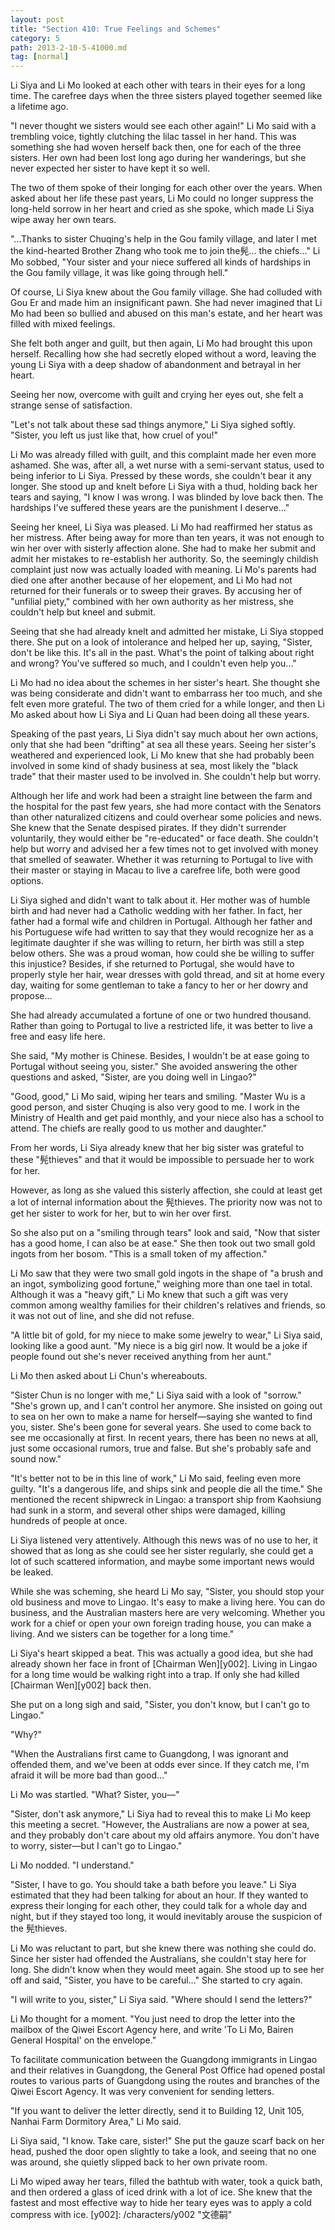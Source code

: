 ```yaml
---
layout: post
title: "Section 410: True Feelings and Schemes"
category: 5
path: 2013-2-10-5-41000.md
tag: [normal]
---
```


Li Siya and Li Mo looked at each other with tears in their eyes for a long time. The carefree days when the three sisters played together seemed like a lifetime ago.

"I never thought we sisters would see each other again!" Li Mo said with a trembling voice, tightly clutching the lilac tassel in her hand. This was something she had woven herself back then, one for each of the three sisters. Her own had been lost long ago during her wanderings, but she never expected her sister to have kept it so well.

The two of them spoke of their longing for each other over the years. When asked about her life these past years, Li Mo could no longer suppress the long-held sorrow in her heart and cried as she spoke, which made Li Siya wipe away her own tears.

"...Thanks to sister Chuqing's help in the Gou family village, and later I met the kind-hearted Brother Zhang who took me to join the髡... the chiefs..." Li Mo sobbed, "Your sister and your niece suffered all kinds of hardships in the Gou family village, it was like going through hell."

Of course, Li Siya knew about the Gou family village. She had colluded with Gou Er and made him an insignificant pawn. She had never imagined that Li Mo had been so bullied and abused on this man's estate, and her heart was filled with mixed feelings.

She felt both anger and guilt, but then again, Li Mo had brought this upon herself. Recalling how she had secretly eloped without a word, leaving the young Li Siya with a deep shadow of abandonment and betrayal in her heart.

Seeing her now, overcome with guilt and crying her eyes out, she felt a strange sense of satisfaction.

"Let's not talk about these sad things anymore," Li Siya sighed softly. "Sister, you left us just like that, how cruel of you!"

Li Mo was already filled with guilt, and this complaint made her even more ashamed. She was, after all, a wet nurse with a semi-servant status, used to being inferior to Li Siya. Pressed by these words, she couldn't bear it any longer. She stood up and knelt before Li Siya with a thud, holding back her tears and saying, "I know I was wrong. I was blinded by love back then. The hardships I've suffered these years are the punishment I deserve..."

Seeing her kneel, Li Siya was pleased. Li Mo had reaffirmed her status as her mistress. After being away for more than ten years, it was not enough to win her over with sisterly affection alone. She had to make her submit and admit her mistakes to re-establish her authority. So, the seemingly childish complaint just now was actually loaded with meaning. Li Mo's parents had died one after another because of her elopement, and Li Mo had not returned for their funerals or to sweep their graves. By accusing her of "unfilial piety," combined with her own authority as her mistress, she couldn't help but kneel and submit.

Seeing that she had already knelt and admitted her mistake, Li Siya stopped there. She put on a look of intolerance and helped her up, saying, "Sister, don't be like this. It's all in the past. What's the point of talking about right and wrong? You've suffered so much, and I couldn't even help you..."

Li Mo had no idea about the schemes in her sister's heart. She thought she was being considerate and didn't want to embarrass her too much, and she felt even more grateful. The two of them cried for a while longer, and then Li Mo asked about how Li Siya and Li Quan had been doing all these years.

Speaking of the past years, Li Siya didn't say much about her own actions, only that she had been "drifting" at sea all these years. Seeing her sister's weathered and experienced look, Li Mo knew that she had probably been involved in some kind of shady business at sea, most likely the "black trade" that their master used to be involved in. She couldn't help but worry.

Although her life and work had been a straight line between the farm and the hospital for the past few years, she had more contact with the Senators than other naturalized citizens and could overhear some policies and news. She knew that the Senate despised pirates. If they didn't surrender voluntarily, they would either be "re-educated" or face death. She couldn't help but worry and advised her a few times not to get involved with money that smelled of seawater. Whether it was returning to Portugal to live with their master or staying in Macau to live a carefree life, both were good options.

Li Siya sighed and didn't want to talk about it. Her mother was of humble birth and had never had a Catholic wedding with her father. In fact, her father had a formal wife and children in Portugal. Although her father and his Portuguese wife had written to say that they would recognize her as a legitimate daughter if she was willing to return, her birth was still a step below others. She was a proud woman, how could she be willing to suffer this injustice? Besides, if she returned to Portugal, she would have to properly style her hair, wear dresses with gold thread, and sit at home every day, waiting for some gentleman to take a fancy to her or her dowry and propose...

She had already accumulated a fortune of one or two hundred thousand. Rather than going to Portugal to live a restricted life, it was better to live a free and easy life here.

She said, "My mother is Chinese. Besides, I wouldn't be at ease going to Portugal without seeing you, sister." She avoided answering the other questions and asked, "Sister, are you doing well in Lingao?"

"Good, good," Li Mo said, wiping her tears and smiling. "Master Wu is a good person, and sister Chuqing is also very good to me. I work in the Ministry of Health and get paid monthly, and your niece also has a school to attend. The chiefs are really good to us mother and daughter."

From her words, Li Siya already knew that her big sister was grateful to these "髡thieves" and that it would be impossible to persuade her to work for her.

However, as long as she valued this sisterly affection, she could at least get a lot of internal information about the 髡thieves. The priority now was not to get her sister to work for her, but to win her over first.

So she also put on a "smiling through tears" look and said, "Now that sister has a good home, I can also be at ease." She then took out two small gold ingots from her bosom. "This is a small token of my affection."

Li Mo saw that they were two small gold ingots in the shape of "a brush and an ingot, symbolizing good fortune," weighing more than one tael in total. Although it was a "heavy gift," Li Mo knew that such a gift was very common among wealthy families for their children's relatives and friends, so it was not out of line, and she did not refuse.

"A little bit of gold, for my niece to make some jewelry to wear," Li Siya said, looking like a good aunt. "My niece is a big girl now. It would be a joke if people found out she's never received anything from her aunt."

Li Mo then asked about Li Chun's whereabouts.

"Sister Chun is no longer with me," Li Siya said with a look of "sorrow." "She's grown up, and I can't control her anymore. She insisted on going out to sea on her own to make a name for herself—saying she wanted to find you, sister. She's been gone for several years. She used to come back to see me occasionally at first. In recent years, there has been no news at all, just some occasional rumors, true and false. But she's probably safe and sound now."

"It's better not to be in this line of work," Li Mo said, feeling even more guilty. "It's a dangerous life, and ships sink and people die all the time." She mentioned the recent shipwreck in Lingao: a transport ship from Kaohsiung had sunk in a storm, and several other ships were damaged, killing hundreds of people at once.

Li Siya listened very attentively. Although this news was of no use to her, it showed that as long as she could see her sister regularly, she could get a lot of such scattered information, and maybe some important news would be leaked.

While she was scheming, she heard Li Mo say, "Sister, you should stop your old business and move to Lingao. It's easy to make a living here. You can do business, and the Australian masters here are very welcoming. Whether you work for a chief or open your own foreign trading house, you can make a living. And we sisters can be together for a long time."

Li Siya's heart skipped a beat. This was actually a good idea, but she had already shown her face in front of [Chairman Wen][y002]. Living in Lingao for a long time would be walking right into a trap. If only she had killed [Chairman Wen][y002] back then.

She put on a long sigh and said, "Sister, you don't know, but I can't go to Lingao."

"Why?"

"When the Australians first came to Guangdong, I was ignorant and offended them, and we've been at odds ever since. If they catch me, I'm afraid it will be more bad than good..."

Li Mo was startled. "What? Sister, you—"

"Sister, don't ask anymore," Li Siya had to reveal this to make Li Mo keep this meeting a secret. "However, the Australians are now a power at sea, and they probably don't care about my old affairs anymore. You don't have to worry, sister—but I can't go to Lingao."

Li Mo nodded. "I understand."

"Sister, I have to go. You should take a bath before you leave." Li Siya estimated that they had been talking for about an hour. If they wanted to express their longing for each other, they could talk for a whole day and night, but if they stayed too long, it would inevitably arouse the suspicion of the 髡thieves.

Li Mo was reluctant to part, but she knew there was nothing she could do. Since her sister had offended the Australians, she couldn't stay here for long. She didn't know when they would meet again. She stood up to see her off and said, "Sister, you have to be careful..." She started to cry again.

"I will write to you, sister," Li Siya said. "Where should I send the letters?"

Li Mo thought for a moment. "You just need to drop the letter into the mailbox of the Qiwei Escort Agency here, and write 'To Li Mo, Bairen General Hospital' on the envelope."

To facilitate communication between the Guangdong immigrants in Lingao and their relatives in Guangdong, the General Post Office had opened postal routes to various parts of Guangdong using the routes and branches of the Qiwei Escort Agency. It was very convenient for sending letters.

"If you want to deliver the letter directly, send it to Building 12, Unit 105, Nanhai Farm Dormitory Area," Li Mo said.

Li Siya said, "I know. Take care, sister!" She put the gauze scarf back on her head, pushed the door open slightly to take a look, and seeing that no one was around, she quietly slipped back to her own private room.

Li Mo wiped away her tears, filled the bathtub with water, took a quick bath, and then ordered a glass of iced drink with a lot of ice. She knew that the fastest and most effective way to hide her teary eyes was to apply a cold compress with ice.
[y002]: /characters/y002 "文德嗣"